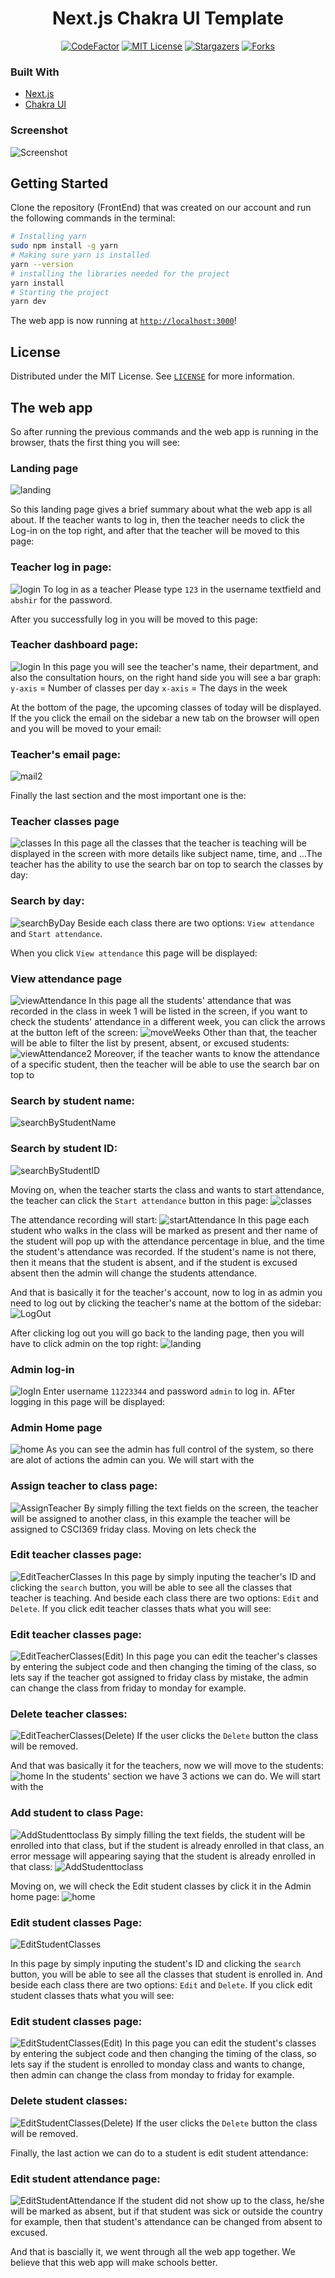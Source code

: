 <h1 align="center">Next.js Chakra UI Template</h1>

<div align="center">

</div>

<div align="center">

[![CodeFactor](https://www.codefactor.io/repository/github/imadatyatalah/cna-chakra-ui-template/badge?style=for-the-badge)](https://www.codefactor.io/repository/github/imadatyatalah/cna-chakra-ui-template)
[![MIT License](https://img.shields.io/github/license/imadatyatalah/cna-chakra-ui-template?color=blue&style=for-the-badge)](https://github.com/imadatyatalah/cna-chakra-ui-template/blob/main/LICENSE)
[![Stargazers](https://img.shields.io/github/stars/imadatyatalah/cna-chakra-ui-template?style=for-the-badge)](https://github.com/imadatyatalah/cna-chakra-ui-template/stargazers)
[![Forks](https://img.shields.io/github/forks/imadatyatalah/cna-chakra-ui-template?style=for-the-badge)](https://github.com/imadatyatalah/cna-chakra-ui-template/network/members)

</div>

### Built With
- [Next.js](https://nextjs.org/)
- [Chakra UI](https://chakra-ui.com/)


### Screenshot
![Screenshot](./image.png)

## Getting Started

Clone the repository (FrontEnd) that was created on our account and run the following commands in the terminal:

```bash
# Installing yarn
sudo npm install -g yarn
# Making sure yarn is installed
yarn --version
# installing the libraries needed for the project
yarn install
# Starting the project
yarn dev
```

The web app is now running at [`http://localhost:3000`](http://localhost:3000)!

## License
Distributed under the MIT License. See [`LICENSE`](https://github.com/imadatyatalah/cna-chakra-ui-template/blob/main/LICENSE) for more information.

## The web app
So after running the previous commands and the web app is running in the browser, thats the first thing you will see:

### Landing page
![landing](https://user-images.githubusercontent.com/107717142/229353047-ac59c2d1-e73f-4594-a691-407c4345fd17.png)

So this landing page gives a brief summary about what the web app is all about. If the teacher wants to log in, then the teacher needs to click the Log-in on the top right, and after that the teacher will be moved to this page:

### Teacher log in page:
![login](https://user-images.githubusercontent.com/107717142/229353299-1d9ae4d9-c1a4-41a3-adaa-ec926362268d.png)
To log in as a teacher Please type `123` in the username textfield and `abshir` for the password.

After you successfully log in you will be moved to this page:
### Teacher dashboard page:
![login](https://user-images.githubusercontent.com/107717142/229353299-1d9ae4d9-c1a4-41a3-adaa-ec926362268d.png)
In this page you will see the teacher's name, their department, and also the consultation hours, on the right hand side you will see a bar graph:
`y-axis` = Number of classes per day
`x-axis` = The days in the week

At the bottom of the page, the upcoming classes of today will be displayed. If the you click the email on the sidebar a new tab on the browser will open and you will be moved to your email:
### Teacher's email page:
![mail2](https://user-images.githubusercontent.com/107717142/229353920-f6106252-114f-4978-b719-7d6580a5dd07.png)

Finally the last section and the most important one is the: 
### Teacher classes page
![classes](https://user-images.githubusercontent.com/107717142/229355285-0294a68e-e864-4b80-8873-3b349d2062b0.png)
In this page all the classes that the teacher is teaching will be displayed in the screen with more details like subject name, time, and ...The teacher has the ability to use the search bar on top to search the classes by day:
### Search by day:
![searchByDay](https://user-images.githubusercontent.com/107717142/229355915-554a378a-23aa-4ad7-a08e-edbb1e1aa4b8.png)
Beside each class there are two options: `View attendance` and `Start attendance`. 

When you click `View attendance` this page will be displayed:
### View attendance page
![viewAttendance](https://user-images.githubusercontent.com/107717142/229355581-b7f88953-3d1a-4822-a975-ae43144ebd6f.png)
In this page all the students' attendance that was recorded in the class in week 1 will be listed in the screen, if you want to check the students' attendance in a different week, you can click the arrows at the button left of the screen:
![moveWeeks](https://user-images.githubusercontent.com/107717142/229355750-b6594e93-99bd-49ca-8920-29a5ce7890be.png)
Other than that, the teacher will be able to filter the list by present, absent, or excused students:
![viewAttendance2](https://user-images.githubusercontent.com/107717142/229355784-e807fc32-df02-49d4-859f-cf620e133c14.png)
Moreover, if the teacher wants to know the attendance of a specific student, then the teacher will be able to use the search bar on top to 
### Search by student name:
![searchByStudentName](https://user-images.githubusercontent.com/107717142/229355854-eff84fd3-7eba-4fb7-8d47-673ef75916f7.png)

### Search by student ID:
![searchByStudentID](https://user-images.githubusercontent.com/107717142/229355896-e987a047-fd80-497e-89b3-36b98043dd10.png)

Moving on, when the teacher starts the  class and wants to start attendance, the teacher can click the `Start attendance` button in this page:
![classes](https://user-images.githubusercontent.com/107717142/229355285-0294a68e-e864-4b80-8873-3b349d2062b0.png)

The attendance recording will start:
![startAttendance](https://user-images.githubusercontent.com/107717142/229356356-43dcdb93-4947-4b6e-985c-5a0c60ee70d6.png)
In this page each student who walks in the class will be marked as present and ther name of the student will pop up with the attendance percentage in blue, and the time the student's attendance was recorded. If the student's name is not there, then it means that the student is absent, and if the student is excused absent then the admin will change the students attendance.

And that is basically it for the teacher's account, now to log in as admin you need to log out by clicking the teacher's name at the bottom of the sidebar:
![LogOut](https://user-images.githubusercontent.com/107717142/229356593-bc175b03-b6e9-4f84-927b-3fc9d2a54e35.png)

After clicking log out you will go back to the landing page, then you will have to click admin on the top right:
![landing](https://user-images.githubusercontent.com/107717142/229356638-4dda1433-d6db-4cea-bfae-95fbf15428b8.png)

### Admin log-in
![logIn](https://user-images.githubusercontent.com/107717142/229356683-686c5e7e-723c-4e54-b4dc-e9469bfb31e5.png)
Enter username `11223344` and password `admin` to log in. AFter logging in this page will be displayed:

### Admin Home page
![home](https://user-images.githubusercontent.com/107717142/229356753-a3e66d3a-399b-400a-996b-58daa7a31eb5.png)
As you can see the admin has full control of the system, so there are alot of actions the admin can you. We will start with the

### Assign teacher to class page:
![AssignTeacher](https://user-images.githubusercontent.com/107717142/229356818-9d94493b-d1ba-4eab-9370-4feaa2a22581.png)
By simply filling the text fields on the screen, the teacher will be assigned to another class, in this example the teacher will be assigned to CSCI369 friday class. Moving on lets check the 

### Edit teacher classes page:
![EditTeacherClasses](https://user-images.githubusercontent.com/107717142/229356934-c5e2a35e-6645-445a-b1bf-a663d2f97c2b.png)
In this page by simply inputing the teacher's ID and clicking the `search` button, you will be able to see all the classes that teacher is teaching. And beside each class there are two options: `Edit` and `Delete`. If you click edit teacher classes thats what you will see:

### Edit teacher classes page:
![EditTeacherClasses(Edit)](https://user-images.githubusercontent.com/107717142/229357060-c1c80495-073f-42c7-b840-52ad1980d946.png)
In this page you can edit the teacher's classes by entering the subject code and then changing the timing of the class, so lets say if the teacher got assigned to friday class by mistake, the admin can change the class from friday to monday for example.

### Delete teacher classes:
![EditTeacherClasses(Delete)](https://user-images.githubusercontent.com/107717142/229357144-9c947f89-80ec-4370-83b6-b09fd13900fc.png)
If the user clicks the `Delete` button the class will be removed.

And that was basically it for the teachers, now we will move to the students:
![home](https://user-images.githubusercontent.com/107717142/229357203-02c3cebc-f0d3-4e3e-a6b6-bcd48aed3a6e.png)
In the students' section we have 3 actions we can do. We will start with the 

### Add student to class Page:
![AddStudenttoclass](https://user-images.githubusercontent.com/107717142/229357244-2e5e09fb-9494-4321-a2fd-ae32b609fe47.png)
By simply filling the text fields, the student will be enrolled into that class, but if the student is already enrolled in that class, an error message will appearing saying that the student is already enrolled in that class:
![AddStudenttoclass](https://user-images.githubusercontent.com/107717142/229357244-2e5e09fb-9494-4321-a2fd-ae32b609fe47.png)

Moving on, we will check the Edit student classes by click it in the Admin home page:
![home](https://user-images.githubusercontent.com/107717142/229357527-23f0307d-b5f4-4861-bc96-105938ed3bbe.png)

### Edit student classes Page:
![EditStudentClasses](https://user-images.githubusercontent.com/107717142/229357567-ed5cee99-99f2-4ceb-9c38-936c35d31857.png)

In this page by simply inputing the student's ID and clicking the `search` button, you will be able to see all the classes that student is enrolled in. And beside each class there are two options: `Edit` and `Delete`. If you click edit student classes thats what you will see:

### Edit student classes page:
![EditStudentClasses(Edit)](https://user-images.githubusercontent.com/107717142/229357663-93b18cee-6fe8-4768-869e-d1349b6b2997.png)
In this page you can edit the student's classes by entering the subject code and then changing the timing of the class, so lets say if the student is enrolled to monday class and wants to change, then admin can change the class from monday to friday for example.

### Delete student classes:
![EditStudentClasses(Delete)](https://user-images.githubusercontent.com/107717142/229357646-8aaff3f3-fcfd-4b9c-ab94-ba65cfb581d3.png)
If the user clicks the `Delete` button the class will be removed.

Finally, the last action we can do to a student is edit student attendance:

### Edit student attendance page:
![EditStudentAttendance](https://user-images.githubusercontent.com/107717142/229357893-7182bee1-fbb4-467a-bdc7-b08a153dc961.png)
If the student did not show up to the class, he/she will be marked as absent, but if that student was sick or outside the country for example, then that student's attendance can be changed from absent to excused.

And that is bascially it, we went through all the web app together. We believe that this web app will make schools better.
